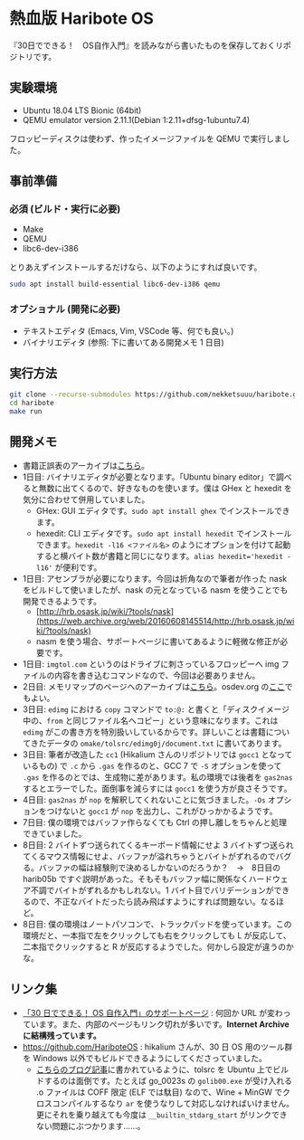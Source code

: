 # 熱血版 Haribote OS

『30日でできる！　OS自作入門』を読みながら書いたものを保存しておくリポジトリです。

## 実験環境

* Ubuntu 18.04 LTS Bionic (64bit)
* QEMU emulator version 2.11.1(Debian 1:2.11+dfsg-1ubuntu7.4)

フロッピーディスクは使わず、作ったイメージファイルを QEMU で実行しました。

## 事前準備

### 必須 (ビルド・実行に必要)

* Make
* QEMU
* libc6-dev-i386

とりあえずインストールするだけなら、以下のようにすれば良いです。

```sh
sudo apt install build-essential libc6-dev-i386 qemu
```

### オプショナル (開発に必要)

* テキストエディタ (Emacs, Vim, VSCode 等、何でも良い。)
* バイナリエディタ (参照: 下に書いてある開発メモ 1 日目)

## 実行方法

```sh
git clone --recurse-submodules https://github.com/nekketsuuu/haribote.git
cd haribote
make run
```

## 開発メモ

* 書籍正誤表のアーカイブは[こちら](https://web.archive.org/web/*/http://hrb.osask.jp:80/bugfix.html)。
* 1日目: バイナリエディタが必要となります。「Ubuntu binary editor」で調べると無数に出てくるので、好きなものを使います。僕は GHex と hexedit を気分に合わせて併用していました。
    * GHex: GUI エディタです。`sudo apt install ghex` でインストールできます。
    * hexedit: CLI エディタです。`sudo apt install hexedit` でインストールできます。`hexedit -l16 <ファイル名>` のようにオプションを付けて起動すると横バイト数が書籍と同じになります。`alias hexedit='hexedit -l16'` が便利です。
* 1日目: アセンブラが必要になります。今回は折角なので筆者が作った nask をビルドして使いましたが、nask の元となっている nasm を使うことでも開発できるようです。
    * [http://hrb.osask.jp/wiki/?tools/nask](https://web.archive.org/web/20160608145514/http://hrb.osask.jp/wiki/?tools/nask)
    * nasm を使う場合、サポートページに書いてあるように軽微な修正が必要です。
* 1日目: `imgtol.com` というのはドライブに刺さっているフロッピーへ img ファイルの内容を書き込むコマンドなので、今回は必要ありません。
* 2日目: メモリマップのページへのアーカイブは[こちら](https://web.archive.org/web/20070105015242/http://community.osdev.info/?(AT)memorymap)。osdev.org の[ここ](https://wiki.osdev.org/Memory_Map_%28x86%29)でもよい。
* 3日目: `edimg` における `copy` コマンドで `to:@:` と書くと「ディスクイメージ中の、`from` と同じファイル名へコピー」という意味になります。これは `edimg` がこの書き方を特別扱いしているからです。詳しいことは書籍についてきたデータの `omake/tolsrc/edimg0j/document.txt` に書いてあります。
* 3日目: 筆者が改造した `cc1` (Hikalium さんのリポジトリでは `gocc1` となっているもの) で `.c` から `.gas` を作るのと、GCC 7 で `-S` オプションを使って `.gas` を作るのとでは、生成物に差があります。私の環境では後者を `gas2nas` するとエラーでした。面倒事を減らすには `gocc1` を使う方が良さそうです。
* 4日目: `gas2nas` が `nop` を解釈してくれないことに気づきました。`-Os` オプションをつけないと `gocc1` が `nop` を出力し、これがひっかかるようです。
* 7日目: 僕の環境ではバッファ作らなくても Ctrl の押し離しをちゃんと処理できていました。
* 8日目: 2 バイトずつ送られてくるキーボード情報にせよ 3 バイトずつ送られてくるマウス情報にせよ、バッファが溢れちゃうとバイトがずれるのでバグる。バッファの幅は経験則で決めるしかないのだろうか？　→　8日目の harib05b ですぐ説明があった。そもそもバッファ幅に関係なくハードウェア不調でバイトがずれるかもしれない。1 バイト目でバリデーションができるので、不正なバイトだったら読み飛ばすようにすれば問題ない。なるほど。
* 8日目: 僕の環境はノートパソコンで、トラックパッドを使っています。この環境だと、一本指で左をクリックしても右をクリックしても L が反応して、二本指でクリックすると R が反応するようでした。何かしら設定が違うのかな。

## リンク集

* [「30 日でできる！ OS 自作入門」のサポートページ](http://hrb.osask.jp/) : 何回か URL が変わっています。また、内部のページもリンク切れが多いです。**Internet Archive に結構残っています。**
* https://github.com/HariboteOS : hikalium さんが、30 日 OS 用のツール群を Windows 以外でもビルドできるようにしてくださっていました。
    * [こちらのブログ記事](https://hikalium.com/page/note/20161202.md)に書かれているように、tolsrc を Ubuntu 上でビルドするのは面倒です。たとえば go_0023s の `golib00.exe` が受け入れる .o ファイルは COFF 限定 (ELF では駄目) なので、Wine + MinGW でクロスコンパイルするなり `ar` を使うなりして対応しなければいけません。更にそれを乗り越えても今度は `__builtin_stdarg_start` がリンクできない問題にぶつかります……。
